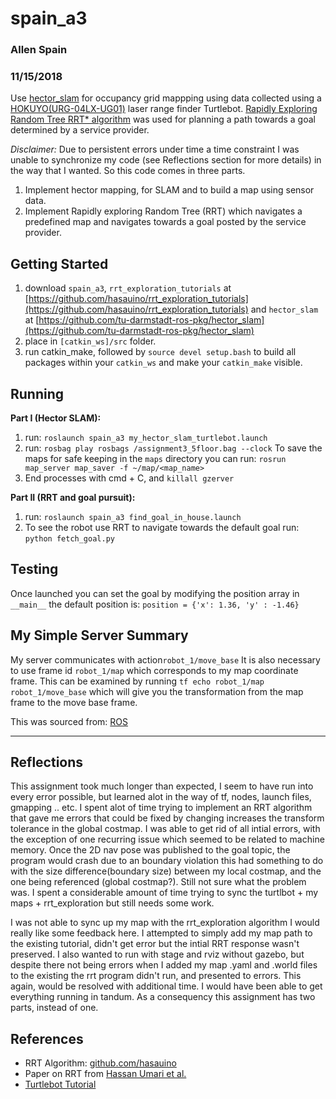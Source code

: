 # spain_a3
### Allen Spain
### 11/15/2018
Use [hector_slam](http://wiki.ros.org/hector_slam) for occupancy grid mappping using data collected using a [HOKUYO(URG-04LX-UG01)](https://www.hokuyo-aut.jp/search/single.php?serial=166) laser range finder Turtlebot. [Rapidly Exploring Random Tree RRT*   algorithm](http://paper.ijcsns.org/07_book/201610/20161004.pdf) was used for planning a path towards a goal determined by a service provider.

_Disclaimer:_ Due to persistent errors under time a time constraint I was unable to synchronize my code (see Reflections section for more details) in the way that I wanted. So this code comes in three parts.
1) Implement hector mapping, for SLAM and to build a map using sensor data.
2) Implement Rapidly exploring Random Tree (RRT) which navigates a predefined map and navigates towards a goal posted by the service provider.


## Getting Started
1) download ```spain_a3```, ```rrt_exploration_tutorials``` at [https://github.com/hasauino/rrt_exploration_tutorials](https://github.com/hasauino/rrt_exploration_tutorials) and ```hector_slam``` at [https://github.com/tu-darmstadt-ros-pkg/hector_slam](https://github.com/tu-darmstadt-ros-pkg/hector_slam)
2) place in ```[catkin_ws]/src``` folder.
3) run catkin_make, followed by ```source devel setup.bash``` to build all packages within your ```catkin_ws``` and make your ```catkin_make``` visible.

## Running
**Part I (Hector SLAM):**
1) run: ```roslaunch spain_a3 my_hector_slam_turtlebot.launch```
2) run: ```rosbag play rosbags /assignment3_5floor.bag --clock```
To save the maps for safe keeping in the ```maps``` directory you can run: ```rosrun map_server map_saver -f ~/map/<map_name>```
3) End processes with cmd + C, and ```killall gzerver```


**Part II (RRT and goal pursuit):**
1) run: ```roslaunch spain_a3 find_goal_in_house.launch```
2) To see the robot use RRT to navigate towards the default goal run: ```python fetch_goal.py```

## Testing
Once launched you can set the goal by modifying the position array in ```__main__``` the default position is:
```position = {'x': 1.36, 'y' : -1.46}```


## My Simple Server Summary
My server communicates with action```robot_1/move_base```
It is also necessary to use frame id ```robot_1/map``` which corresponds to my map coordinate frame. This can be examined by running ```tf echo robot_1/map robot_1/move_base``` which will give you the transformation from the map frame to the move base frame.

This was sourced from: [ROS](http://wiki.ros.org/navigation/Tutorials/SendingSimpleGoals)


-----------------------------------
## Reflections
This assignment took much longer than expected, I seem to have run into every error possible, but learned alot in the way of tf, nodes, launch files, gmapping .. etc. I spent alot of time trying to implement an RRT algorithm that gave me errors that could be fixed by changing increases the transform tolerance in the global costmap. I was able to get rid of all intial errors, with the exception of one recurring issue which seemed to be related to machine memory. Once the 2D nav pose was published to the goal topic, the program would crash due to an boundary violation this had something to do with the size difference(boundary size) between my local costmap, and the one being referenced (global costmap?). Still not sure what the problem was. I spent a considerable amount of time trying to sync the turtlbot + my maps + rrt_exploration but still needs some work.

I was not able to sync up my map with the rrt_exploration algorithm I would really like some feedback here. I attempted to simply add my map path to the existing tutorial, didn't get error but the intial RRT response wasn't preserved. I also wanted to run with stage and rviz without gazebo, but despite there not being errors when I added my map .yaml and .world files to the existing the rrt program didn't run, and presented to errors. This again, would be resolved with additional time. I would have been able to get everything running in tandum. As a consequency this assignment has two parts, instead of one.


## References
* RRT Algorithm: [github.com/hasauino](https://github.com/hasauino)
* Paper on RRT from [Hassan Umari et al.](https://ieeexplore.ieee.org/document/8202319)
* [Turtlebot Tutorial](http://learn.turtlebot.com)
